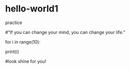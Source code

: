 # hello-world1
practice

#“If you can change your mind, you can change your life.”

for i in range(10):

  print(i)
  
#look shine for you!
